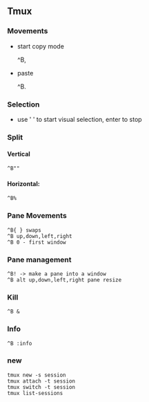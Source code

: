 ## Tmux

### Movements
- start copy mode

    ^B,

- paste

    ^B.

### Selection
- use ' ' to start visual selection, enter to stop

### Split
#### Vertical

    ^B""

#### Horizontal:

    ^B%

### Pane Movements
  
    ^B{ } swaps
    ^B up,down,left,right
    ^B 0 - first window

### Pane management

    ^B! -> make a pane into a window
    ^B alt up,down,left,right pane resize

### Kill
  
    ^B &

### Info

    ^B :info

### new

    tmux new -s session
    tmux attach -t session
    tmux switch -t session
    tmux list-sessions
